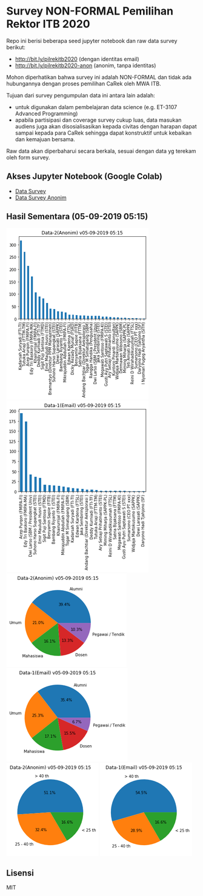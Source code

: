 # Survey NON-FORMAL Pemilihan Rektor ITB 2020

Repo ini berisi beberapa seed jupyter notebook dan raw data survey berikut:

- http://bit.ly/pilrekitb2020 (dengan identitas email)
- http://bit.ly/pilrekitb2020-anon (anonim, tanpa identitas)

Mohon diperhatikan bahwa survey ini adalah NON-FORMAL dan tidak ada hubungannya dengan proses pemilihan CaRek oleh MWA ITB. 

Tujuan dari survey pengumpulan data ini antara lain adalah:
- untuk digunakan dalam pembelajaran data science (e.g. ET-3107 Advanced Programming)
- apabila partisipasi dan coverage survey cukup luas, data masukan audiens juga akan disosialisasikan kepada civitas dengan harapan dapat sampai kepada para CaRek sehingga dapat konstruktif untuk kebaikan dan kemajuan bersama.

Raw data akan diperbaharui secara berkala, sesuai dengan data yg terekam oleh form survey.

## Akses Jupyter Notebook (Google Colab)

- [Data Survey](https://colab.research.google.com/github/eueung/pilrek/blob/master/pilrek.ipynb)
- [Data Survey Anonim](https://colab.research.google.com/github/eueung/pilrek/blob/master/pilrek-anon.ipynb)

## Hasil Sementara (05-09-2019 05:15)

![](images/pilrek-anon_05-09-19_05-15.png)
![](images/pilrek_05-09-19_05-15.png)
![](images/cat-anon_05-09-19_05-15.png)
![](images/cat_05-09-19_05-15.png)
![](images/age-anon_05-09-19_05-15.png)
![](images/age_05-09-19_05-15.png)

## Lisensi

MIT